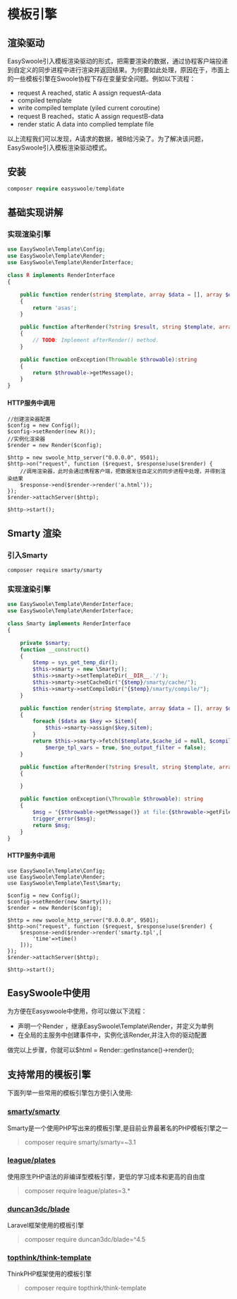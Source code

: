 # 模板引擎
## 渲染驱动
EasySwoole引入模板渲染驱动的形式，把需要渲染的数据，通过协程客户端投递到自定义的同步进程中进行渲染并返回结果。为何要如此处理，原因在于，市面上的一些模板引擎在Swoole协程下存在变量安全问题。例如以下流程：
   
   - request A reached, static A assign requestA-data
   - compiled template 
   - write compiled template (yiled current coroutine)
   - request B reached，static A assign requestB-data
   - render static A data into complied template file
   
   以上流程我们可以发现，A请求的数据，被B给污染了。为了解决该问题，EasySwoole引入模板渲染驱动模式。

## 安装
```php
composer require easyswoole/templdate
```    

## 基础实现讲解
### 实现渲染引擎
```php
use EasySwoole\Template\Config;
use EasySwoole\Template\Render;
use EasySwoole\Template\RenderInterface;

class R implements RenderInterface
{

    public function render(string $template, array $data = [], array $options = []):?string
    {
        return 'asas';
    }

    public function afterRender(?string $result, string $template, array $data = [], array $options = [])
    {
        // TODO: Implement afterRender() method.
    }

    public function onException(Throwable $throwable):string
    {
        return $throwable->getMessage();
    }
}

```  

#### HTTP服务中调用
```
//创建渲染器配置
$config = new Config();
$config->setRender(new R());
//实例化渲染器
$render = new Render($config);

$http = new swoole_http_server("0.0.0.0", 9501);
$http->on("request", function ($request, $response)use($render) {
    //调用渲染器，此时会通过携程客户端，把数据发往自定义的同步进程中处理，并得到渲染结果
    $response->end($render->render('a.html'));
});
$render->attachServer($http);

$http->start();
```

## Smarty 渲染
### 引入Smarty
```
composer require smarty/smarty
```

### 实现渲染引擎
```php
use EasySwoole\Template\RenderInterface;
use EasySwoole\Template\RenderInterface;

class Smarty implements RenderInterface
{

    private $smarty;
    function __construct()
    {
        $temp = sys_get_temp_dir();
        $this->smarty = new \Smarty();
        $this->smarty->setTemplateDir(__DIR__.'/');
        $this->smarty->setCacheDir("{$temp}/smarty/cache/");
        $this->smarty->setCompileDir("{$temp}/smarty/compile/");
    }

    public function render(string $template, array $data = [], array $options = []): ?string
    {
        foreach ($data as $key => $item){
            $this->smarty->assign($key,$item);
        }
        return $this->smarty->fetch($template,$cache_id = null, $compile_id = null, $parent = null, $display = false,
            $merge_tpl_vars = true, $no_output_filter = false);
    }

    public function afterRender(?string $result, string $template, array $data = [], array $options = [])
    {

    }

    public function onException(\Throwable $throwable): string
    {
        $msg = "{$throwable->getMessage()} at file:{$throwable->getFile()} line:{$throwable->getLine()}";
        trigger_error($msg);
        return $msg;
    }
}
```


#### HTTP服务中调用
```
use EasySwoole\Template\Config;
use EasySwoole\Template\Render;
use EasySwoole\Template\Test\Smarty;

$config = new Config();
$config->setRender(new Smarty());
$render = new Render($config);

$http = new swoole_http_server("0.0.0.0", 9501);
$http->on("request", function ($request, $response)use($render) {
    $response->end($render->render('smarty.tpl',[
        'time'=>time()
    ]));
});
$render->attachServer($http);

$http->start();
```

## EasySwoole中使用

为方便在Easyswoole中使用，你可以做以下流程：
 - 声明一个Render ，继承EasySwoole\Template\Render，并定义为单例
 - 在全局的主服务中创建事件中，实例化该Render,并注入你的驱动配置
 
 做完以上步骤，你就可以$html = Render::getInstance()->render();
 
 
## 支持常用的模板引擎
 
下面列举一些常用的模板引擎包方便引入使用:
 
### [smarty/smarty](https://github.com/smarty-php/smarty)
 
Smarty是一个使用PHP写出来的模板引擎,是目前业界最著名的PHP模板引擎之一
 
> composer require smarty/smarty=~3.1
 
 
### [league/plates](https://github.com/thephpleague/plates)
 
使用原生PHP语法的非编译型模板引擎，更低的学习成本和更高的自由度
 
> composer require league/plates=3.*
 
### [duncan3dc/blade](https://github.com/duncan3dc/blade)
 
Laravel框架使用的模板引擎
 
> composer require duncan3dc/blade=^4.5
 
### [topthink/think-template](https://github.com/top-think/think-template)
 
ThinkPHP框架使用的模板引擎
 
> composer require topthink/think-template
